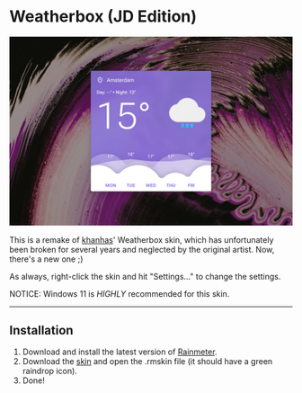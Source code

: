 
# Weatherbox (JD Edition)

![](Weatherbox-JD-Edition-1500px.jpg)

This is a remake of [khanhas](https://forum.rainmeter.net/viewtopic.php?t=24597)' Weatherbox skin, which has unfortunately been broken for several years and neglected by the original artist. Now, there's a new one ;)

As always, right-click the skin and hit "Settings..." to change the settings.

NOTICE: Windows 11 is _HIGHLY_ recommended for this skin.

----

## Installation

1. Download and install the latest version of [Rainmeter](https://www.rainmeter.net/).  
2. Download the [skin](https://github.com/adriaanjelle/Weatherbox-JD-Edition/releases/latest) and open the .rmskin file (it should have a green raindrop icon).  
3. Done!
